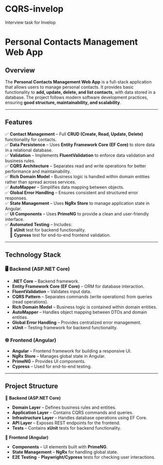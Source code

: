 # CQRS-invelop
Interview task for Invelop

# Personal Contacts Management Web App

## Overview
The **Personal Contacts Management Web App** is a full-stack application that allows users to manage personal contacts. It provides basic functionality to **add, update, delete, and list contacts**, with data stored in a database. The project follows modern software development practices, ensuring **good structure, maintainability, and scalability**.

---

## Features
✅ **Contact Management** – Full **CRUD (Create, Read, Update, Delete)** functionality for contacts.  
✅ **Data Persistence** – Uses **Entity Framework Core (EF Core)** to store data in a relational database.  
✅ **Validation** – Implements **FluentValidation** to enforce data validation and business rules.  
✅ **CQRS Architecture** – Separates read and write operations for better performance and maintainability.  
✅ **Rich Domain Model** – Business logic is handled within domain entities rather than spread across services.  
✅ **AutoMapper** – Simplifies data mapping between objects.  
✅ **Global Error Handling** – Ensures consistent and structured error responses.  
✅ **State Management** – Uses **NgRx Store** to manage application state in Angular.  
✅ **UI Components** – Uses **PrimeNG** to provide a clean and user-friendly interface.  
✅ **Automated Testing** – Includes:  
&nbsp;&nbsp;&nbsp;&nbsp;🔹 **xUnit** test for backend functionality.  
&nbsp;&nbsp;&nbsp;&nbsp;🔹 **Cypress** test for end-to-end frontend validation.  

---

## Technology Stack

### 🖥 Backend (ASP.NET Core)
- **.NET Core** – Backend framework.  
- **Entity Framework Core (EF Core)** – ORM for database interaction.  
- **FluentValidation** – Validates input data.  
- **CQRS Pattern** – Separates commands (write operations) from queries (read operations).  
- **Rich Domain Model** – Business logic is contained within domain entities.  
- **AutoMapper** – Handles object mapping between DTOs and domain entities.  
- **Global Error Handling** – Provides centralized error management.  
- **xUnit** – Testing framework for backend functionality.  

### 🌐 Frontend (Angular)
- **Angular** – Frontend framework for building a responsive UI.  
- **NgRx Store** – Manages global state in Angular.  
- **PrimeNG** – Provides UI components.  
- **Cypress** – Used for end-to-end testing.  

---

## Project Structure

📂 **Backend (ASP.NET Core)**  
- **Domain Layer** – Defines business rules and entities.  
- **Application Layer** – Contains CQRS commands and queries.  
- **Infrastructure Layer** – Handles database operations using EF Core.  
- **API Layer** – Exposes REST endpoints for the frontend.  
- **Tests** – Contains **xUnit** tests for backend functionality.  

📂 **Frontend (Angular)**  
- **Components** – UI elements built with **PrimeNG**.  
- **State Management** – **NgRx** for handling global state.  
- **E2E Testing** – **Playwright/Cypress** tests for checking user interactions.  

